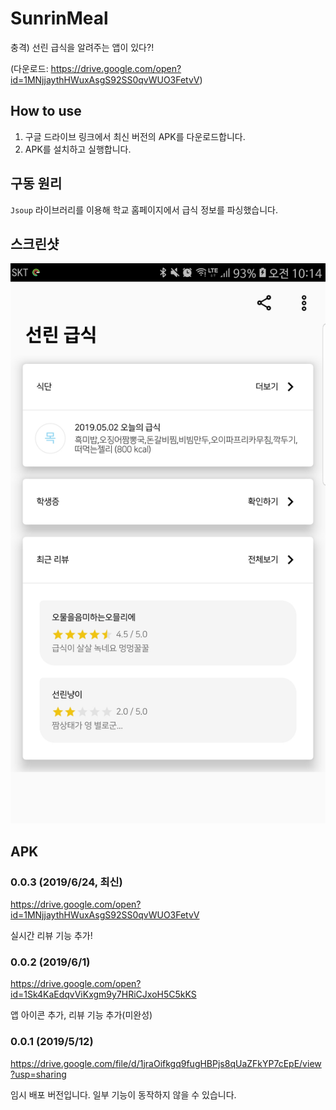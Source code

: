# SunrinMeal
충격) 선린 급식을 알려주는 앱이 있다?!

(다운로드: https://drive.google.com/open?id=1MNjjaythHWuxAsgS92SS0qvWUO3FetvV)


## How to use

1. 구글 드라이브 링크에서 최신 버전의 APK를 다운로드합니다.
2. APK를 설치하고 실행합니다.

## 구동 원리

`Jsoup` 라이브러리를 이용해 학교 홈페이지에서 급식 정보를 파싱했습니다.

## 스크린샷

![meal](./SunrinMeal.jpg) 

## APK

### 0.0.3 (2019/6/24, 최신)
https://drive.google.com/open?id=1MNjjaythHWuxAsgS92SS0qvWUO3FetvV

실시간 리뷰 기능 추가!

### 0.0.2 (2019/6/1)
https://drive.google.com/open?id=1Sk4KaEdqvViKxgm9y7HRiCJxoH5C5kKS

앱 아이콘 추가, 리뷰 기능 추가(미완성)

### 0.0.1 (2019/5/12)
https://drive.google.com/file/d/1jraOifkgq9fugHBPjs8qUaZFkYP7cEpE/view?usp=sharing

임시 배포 버전입니다. 일부 기능이 동작하지 않을 수 있습니다.
